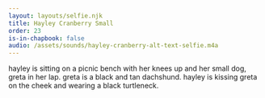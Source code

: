 ```yaml
---
layout: layouts/selfie.njk
title: Hayley Cranberry Small
order: 23
is-in-chapbook: false
audio: /assets/sounds/hayley-cranberry-alt-text-selfie.m4a
---
```


hayley is sitting on a picnic bench with her knees up and her small dog, greta in her lap. greta is a black and tan dachshund. hayley is kissing greta on the cheek and wearing a black turtleneck.
